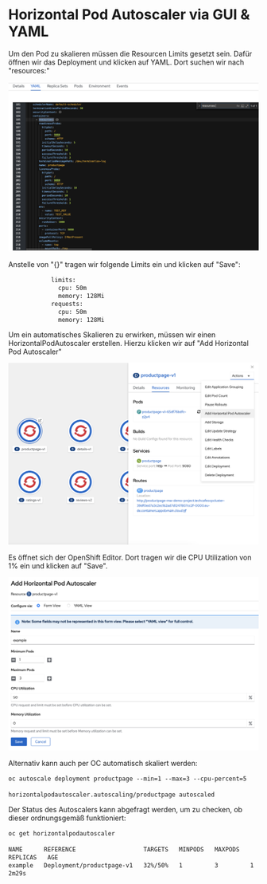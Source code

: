 # Horizontal Pod Autoscaler via GUI & YAML

Um den Pod zu skalieren müssen die Resourcen Limits gesetzt sein. Dafür öffnen wir das Deployment und klicken auf YAML. Dort suchen wir nach "resources:"

![](../../../.gitbook/assets/screenshot-2021-03-08-at-21.56.45.png)

Anstelle von "{}" tragen wir folgende Limits ein und klicken auf "Save":

```text
            limits: 
              cpu: 50m
              memory: 128Mi
            requests:
              cpu: 50m
              memory: 128Mi
```

Um ein automatisches Skalieren zu erwirken, müssen wir einen HorizontalPodAutoscaler erstellen. Hierzu klicken wir auf "Add Horizontal Pod Autoscaler"

![](../../../.gitbook/assets/screenshot-2021-03-08-at-21.51.24.png)

Es öffnet sich der OpenShift Editor. Dort tragen wir die CPU Utilization von 1% ein und klicken auf "Save".

![](../../../.gitbook/assets/screenshot-2021-03-08-at-22.06.26.png)

Alternativ kann auch per OC automatisch skaliert werden:

```text
oc autoscale deployment productpage --min=1 --max=3 --cpu-percent=5   

horizontalpodautoscaler.autoscaling/productpage autoscaled
```

Der Status des Autoscalers kann abgefragt werden, um zu checken, ob dieser ordnungsgemäß funktioniert:

```text
oc get horizontalpodautoscaler

NAME      REFERENCE                   TARGETS   MINPODS   MAXPODS   REPLICAS   AGE
example   Deployment/productpage-v1   32%/50%   1         3         1          2m29s
```

